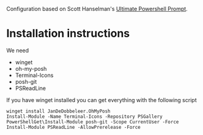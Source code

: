 Configuration based on Scott Hanselman's [Ultimate Powershell Prompt](https://www.hanselman.com/blog/my-ultimate-powershell-prompt-with-oh-my-posh-and-the-windows-terminal).

# Installation instructions
We need 
* winget
* oh-my-posh
* Terminal-Icons
* posh-git
* PSReadLine

If you have winget installed you can get everything with the following script
```
winget install JanDeDobbeleer.OhMyPosh
Install-Module -Name Terminal-Icons -Repository PSGallery
PowerShellGet\Install-Module posh-git -Scope CurrentUser -Force
Install-Module PSReadLine -AllowPrerelease -Force
```
